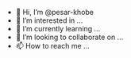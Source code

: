- 👋 Hi, I’m @pesar-khobe
- 👀 I’m interested in ...
- 🌱 I’m currently learning ...
- 💞️ I’m looking to collaborate on ...
- 📫 How to reach me ...

<!---
pesar-khobe/pesar-khobe is a ✨ special ✨ repository because its `README.md` (this file) appears on your GitHub profile.
You can click the Preview link to take a look at your changes.
--->
